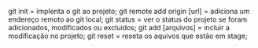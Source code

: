 git init = implenta o git ao projeto;
git remote add origin [url] = adiciona um endereço remoto ao git local;
git status = ver o status do projeto se foram adicionados, modificados ou excluidos;
git add [arquivos] = incluir a modificação no projeto;
git reset = reseta os aquivos que estão em stage;
